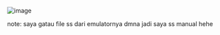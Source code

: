 ![image](https://github.com/user-attachments/assets/b51e9834-914f-47f6-a32e-44272f3e1fed)

note: saya gatau file ss dari emulatornya dmna jadi saya ss manual hehe
